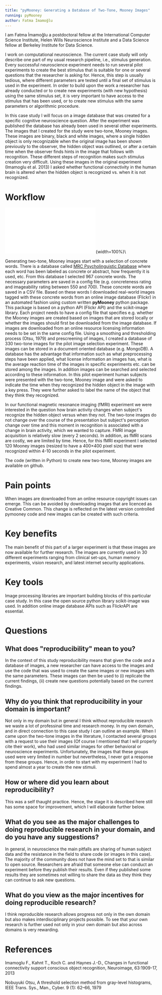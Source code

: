```yaml
---
title: "pyMooney: Generating a Database of Two-Tone, Mooney Images"
running: pyMooney
author: Fatma İmamoğlu
---
```


I am Fatma İmamoğlu a postdoctoral fellow at the International Computer Science Institute, Helen Wills Neuroscience Institute and a Data Science fellow at Berkeley Institute for Data Science. 

I work on computational neuroscience. The current case study will only describe one part of my usual research pipeline, i.e., stimulus generation. Every successful neuroscience experiment needs to run several pilot experiments to create the best stimulus that is suitable for one or several questions that the researcher is asking for. Hence, this step is usually tedious, where different parameters are tested until a final set of stimulus is used in the experiment. In order to build upon the work a researcher has already conducted or to create new experiments (with new hypothesis) using the same stimulus set, it is very important to have access to the stimulus that has been used, or to create new stimulus with the same parameters or algorithmic procedure.

In this case study I will focus on a image database that was created for a specific cognitive neuroscience question. After the experiment was published the database has already been used in several other experiments. The images that I created for the study were two-tone, Mooney images. These images are binary, black and white images, where a single hidden object is only recognizable when the original image has been shown previously to the observer, the hidden object was outlined, or after a certain time when the observer finds hints in the image that follows with recognition. These different steps of recognition makes such stimulus creation very difficult. Using these images in the original experiment (Imamoglu et al. 2013) I asked whether functional connectivity in the human brain is altered when the hidden object is recognized vs. when it is not recognized.

# Workflow

![Diagram](fatmai.pdf){width=100%}\

Generating two-tone, Mooney images start with a selection of concrete words. There is a database called [MRC Psycholinguistic Database](http://websites.psychology.uwa.edu.au/school/MRCDatabase/uwa_mrc.htm) where each word has been labeled as concrete or abstract, how frequently it is used, etc. From this database I selected 967 concrete words. The necessary parameters are saved in a config file (e.g. concreteness rating and imageability rating between 550 and 700). These concrete words are saved in a CSV file. Based on these words I downloaded real-world
images tagged with these concrete words from an online image database (Flickr) in an automated fashion using custom written **pyMooney** python package. This package is based on a python API (Flickr API) and the scikit-image library. Each project needs to have a config file that specifies e.g. whether the Mooney images are created based on images that are stored locally or whether the images should first be downloaded from the image database. If images are downloaded from an online resource licensing information needs to be set in the same config file. Using a smoothing and thresholding process (Otsu, 1979) and prescreening of images, I created a database of 330 two-tone images for the pilot image selection experiment. These images can be stored in a document oriented database (e.g. MongoDB). A database has the advantage that information such as what preprocessing steps have been applied, what license information an images has, what is the average reaction time of the images in specific experiments etc. can be stored among the images. In addition images can be searched and selected according to these information. In this pilot experiment human subjects were presented with the two-tone, Mooney image and were asked to indicate the time when they recognized the hidden object in the image with a key press. They were further asked to label the name of the object that they think they recognized. 

In our functional magnetic resonance imaging (fMRI) experiment we were interested in the question how brain activity changes when subject's recognize the hidden object versus when they not. The two-tone images do not change over the course of the presentation but subject's perception change over time and this moment in recognition is associated with a change in brain activity, which we wanted to capture. FMRI image acquisition is relatively slow (every 2 seconds). In addition, as fMRI scans are costly, we are limited by time. Hence, for this fMRI experiment I selected 120 Mooney images (resized to have a 400×400 pixel size) that were recognized within 4-10 seconds in the pilot experiment.

The code (written in Python) to create new two-tone, Mooney images are available on github.

# Pain points

When images are downloaded from an online resource copyright issues can emerge. This can be avoided by downloading images that are licenced as Creative Common. This change is reflected on the latest version controlled pymooney code and new images can be created with such criteria.

# Key benefits

The main benefit of this part of a larger experiment is that these images are now available for further research. The images are currently used in 30 different experiments ranging from clinical set-ups, human memory experiments, vision research, and latest internet security applications.

# Key tools

Image processing libraries are important building blocks of this particular case study. In this case the open source python library scikit-image was used. In addition online image database APIs such as FlickrAPI are essential.

# Questions

## What does "reproducibility" mean to you?

In the context of this study reproducibility means that given the code and a database of images, a new researcher can have access to the images and use the code that was used to create the same images or new images with the same parameters. These images can then be used to (i) replicate the current findings, (ii) create new questions potentially based on the current findings.

## Why do you think that reproducibility in your domain is important?

Not only in my domain but in general I think without reproducible research we waste a lot of professinal time and research money. In my own domain, and in direct connection to this case study I can outline an example. When I came upon the two-tone images in the literature, I contacted several groups with a request to use their images (Of course I mentioned that I will properly cite their work), who had used similar images for other behavioral or neuroscience experiments. Unfortunately, the images that these groups used were very limited in number but nevertheless, I never got a response from these groups. Hence, in order to start with my experiment I had to spend almost a year to create the new stimuli.

## How or where did you learn about reproducibility?

This was a self thaught practice. Hence, the stage it is described here still has some space for improvement, which I will elaborate further below.

## What do you see as the major challenges to doing reproducible research in your domain, and do you have any suggestions?

In general, in neuroscience the main pitfalls are sharing of human subject data and the resistance in the field to share code (or images in this case). The majority of the community does not have the mind set to that is similar to open source. Researchers are afraid that someone else can conduct an experiment before they publish their results. Even if they published some results they are sometimes not willing to share the data as they think they can continue to ask new questions.

## What do you view as the major incentives for doing reproducible research?

I think reproducible research allows progress not only in the own domain but also makes interdisciplinary projects possible. To see that your own research is further used not only in your own domain but also across domains is very rewarding.

# References

Imamoglu F., Kahnt T., Koch C. and Haynes J.-D., Changes in functional connectivity support conscious object recognition, Neuroimage, 63:1909-17, 2013

Nobuyuki Otsu, A threshold selection method from gray-level histograms, IEEE Trans. Sys., Man., Cyber. 9 (1): 62–66, 1979
